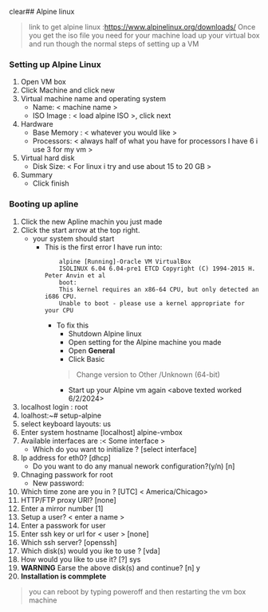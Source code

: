 clear## Alpine linux 

>link to get alpine linux :https://www.alpinelinux.org/downloads/
>Once you get the iso file you need for your machine load up your virtual box and run though the normal steps of setting up a VM

### Setting up Alpine Linux
1. Open VM box 
1. Click Machine and click new
1. Virtual machine name and operating system
    - Name: < machine name >
    - ISO Image : < load alpine ISO >, click next
1. Hardware
    - Base Memory : < whatever you would like >
    - Processors: < always half of what you have for processors I have 6 i use 3 for my vm >
1. Virtual hard disk
    - Disk Size: < For linux i try and use about 15 to 20 GB >
1. Summary 
    - Click finish

### Booting up apline
1. Click the new Apline machin you just made 
1. Click the start arrow at the top right.
    - your system should start
        - This is the first error I have run into:
            ```
                alpine [Running]-Oracle VM VirtualBox
                ISOLINUX 6.04 6.04-pre1 ETCD Copyright (C) 1994-2015 H. Peter Anvin et al 
                boot:
                This kernel requires an x86-64 CPU, but only detected an i686 CPU.
                Unable to boot - please use a kernel appropriate for your CPU 
            ```
            * To fix this
                - Shutdown Alpine linux 
                - Open setting for the Alpine machine you made
                - Open **General**
                - Click Basic
                > Change version to Other /Unknown (64-bit)
                - Start up your Alpine vm again
                <above texted worked 6/2/2024>
1. localhost login : root
1. loalhost:~# setup-alpine
1. select keyboard layouts: us
1. Enter system hostname [localhost] alpine-vmbox
1. Available interfaces are :< Some interface >
    - Which do you want to initialize ? [select interface]
1. Ip address for eth0? [dhcp]
    - Do you want to do any manual nework configuration?(y/n) [n]
1. Chnaging passwork for root
    - New password: <enter your password>
1. Which time zone are you in ? [UTC] < America/Chicago>
1. HTTP/FTP proxy URl? [none]
1. Enter a mirror number [1]
1. Setup a user? < enter a name >
1. Enter a passwork for user
1. Enter ssh key or url for < user > [none]
1. Which ssh server? [openssh]
1. Which disk(s) would you ike to use ? [vda]
1. How would you like to use it? [?] sys
1. **WARNING** Earse the above disk(s) and continue? [n] y
1. **Installation is commplete** 
> you can reboot by typing poweroff and then restarting the vm box machine


